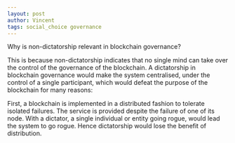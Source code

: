 ```yaml
---
layout: post
author: Vincent
tags: social_choice governance
---
```


Why is non-dictatorship relevant in blockchain governance?

This is because non-dictatorship indicates that no single mind can take over the control of the governance of the blockchain.
A dictatorship in blockchain governance would make the system centralised, under the control of a single participant, which would defeat the purpose of the blockchain
for many reasons:

First, a blockchain is implemented in a distributed fashion to tolerate isolated failures. The service is provided despite the failure of one of its node. With 
a dictator, a single individual or entity going rogue, would lead the system to go rogue. Hence dictatorship would lose the benefit of distribution.
